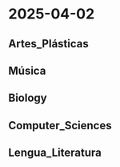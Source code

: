 # 2025-04-02 <!-- markmap: foldAll -->

## Artes_Plásticas

## Música

## Biology

## Computer_Sciences

## Lengua_Literatura

